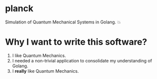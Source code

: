 # planck
Simulation of Quantum Mechanical Systems in Golang. :boom:

# Why I want to write this software?

1. I like Quantum Mechanics.
2. I needed a non-trivial application to consolidate my understanding of Golang.
3. I **really** like Quantum Mechanics.
